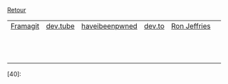 
[Retour](README.md)

|                     |                     |                     |                     |                     |                     |
| ------------------- | ------------------- | ------------------- | ------------------- | ------------------- | ------------------- |
| [Framagit][1]       | [dev.tube][2]       | [haveibeenpwned][3] | [dev.to][4]         | [Ron Jeffries][5]   |                     |
|                     |                     |                     |                     |                     |                     |
|                     |                     |                     |                     |                     |                     |
|                     |                     |                     |                     |                     |                     |
|                     |                     |                     |                     |                     |                     |
|                     |                     |                     |                     |                     |                     |
|                     |                     |                     |                     |                     |                     |
|                     |                     |                     |                     |                     |                     |
|                     |                     |                     |                     |                     |                     |
|                     |                     |                     |                     |                     |                     |
|                     |                     |                     |                     |                     |                     |
|                     |                     |                     |                     |                     |                     |
|                     |                     |                     |                     |                     |                     |

[1]:https://framagit.org/
[2]:https://dev.tube/
[3]:https://haveibeenpwned.com/
[4]:https://dev.to/
[5]:https://www.ronjeffries.com/
[6]:
[7]:
[8]:
[9]:
[10]:
[11]:
[12]:
[13]:
[14]:
[15]:
[16]:
[17]:
[18]:
[19]:
[20]:
[21]:
[22]:
[23]:
[24]:
[25]:
[26]:
[27]:
[28]:
[29]:
[30]:
[31]:
[32]:
[33]:
[34]:
[35]:
[36]:
[37]:
[38]:
[39]:
[40]:
